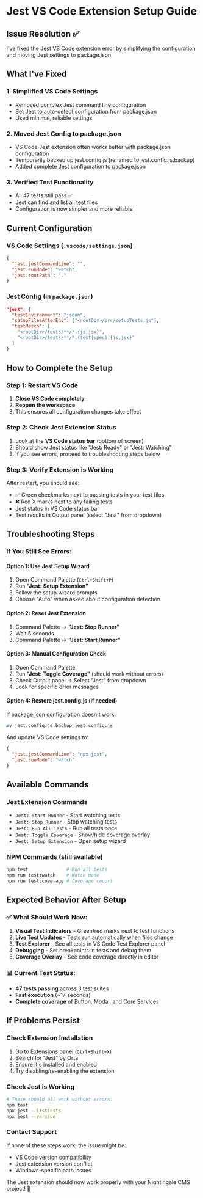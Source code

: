 # Jest VS Code Extension Setup Guide

## Issue Resolution ✅

I've fixed the Jest VS Code extension error by simplifying the configuration and moving Jest settings to package.json.

## What I've Fixed

### 1. **Simplified VS Code Settings**

- Removed complex Jest command line configuration
- Set Jest to auto-detect configuration from package.json
- Used minimal, reliable settings

### 2. **Moved Jest Config to package.json**

- VS Code Jest extension often works better with package.json configuration
- Temporarily backed up jest.config.js (renamed to jest.config.js.backup)
- Added complete Jest configuration to package.json

### 3. **Verified Test Functionality**

- All 47 tests still pass ✅
- Jest can find and list all test files
- Configuration is now simpler and more reliable

## Current Configuration

### VS Code Settings (`.vscode/settings.json`)

```json
{
  "jest.jestCommandLine": "",
  "jest.runMode": "watch",
  "jest.rootPath": "."
}
```

### Jest Config (in `package.json`)

```json
"jest": {
  "testEnvironment": "jsdom",
  "setupFilesAfterEnv": ["<rootDir>/src/setupTests.js"],
  "testMatch": [
    "<rootDir>/tests/**/*.{js,jsx}",
    "<rootDir>/tests/**/*.(test|spec).{js,jsx}"
  ]
}
```

## How to Complete the Setup

### Step 1: Restart VS Code

1. **Close VS Code completely**
2. **Reopen the workspace**
3. This ensures all configuration changes take effect

### Step 2: Check Jest Extension Status

1. Look at the **VS Code status bar** (bottom of screen)
2. Should show Jest status like "Jest: Ready" or "Jest: Watching"
3. If you see errors, proceed to troubleshooting steps below

### Step 3: Verify Extension is Working

After restart, you should see:

- ✅ Green checkmarks next to passing tests in your test files
- ❌ Red X marks next to any failing tests
- Jest status in VS Code status bar
- Test results in Output panel (select "Jest" from dropdown)

## Troubleshooting Steps

### If You Still See Errors:

#### Option 1: Use Jest Setup Wizard

1. Open Command Palette (`Ctrl+Shift+P`)
2. Run **"Jest: Setup Extension"**
3. Follow the setup wizard prompts
4. Choose "Auto" when asked about configuration detection

#### Option 2: Reset Jest Extension

1. Command Palette → **"Jest: Stop Runner"**
2. Wait 5 seconds
3. Command Palette → **"Jest: Start Runner"**

#### Option 3: Manual Configuration Check

1. Open Command Palette
2. Run **"Jest: Toggle Coverage"** (should work without errors)
3. Check Output panel → Select "Jest" from dropdown
4. Look for specific error messages

#### Option 4: Restore jest.config.js (if needed)

If package.json configuration doesn't work:

```bash
mv jest.config.js.backup jest.config.js
```

And update VS Code settings to:

```json
{
  "jest.jestCommandLine": "npx jest",
  "jest.runMode": "watch"
}
```

## Available Commands

### Jest Extension Commands

- `Jest: Start Runner` - Start watching tests
- `Jest: Stop Runner` - Stop watching tests
- `Jest: Run All Tests` - Run all tests once
- `Jest: Toggle Coverage` - Show/hide coverage overlay
- `Jest: Setup Extension` - Open setup wizard

### NPM Commands (still available)

```bash
npm test              # Run all tests
npm run test:watch    # Watch mode
npm run test:coverage # Coverage report
```

## Expected Behavior After Setup

### ✅ What Should Work Now:

1. **Visual Test Indicators** - Green/red marks next to test functions
2. **Live Test Updates** - Tests run automatically when files change
3. **Test Explorer** - See all tests in VS Code Test Explorer panel
4. **Debugging** - Set breakpoints in tests and debug them
5. **Coverage Overlay** - See code coverage directly in editor

### 📊 Current Test Status:

- **47 tests passing** across 3 test suites
- **Fast execution** (~17 seconds)
- **Complete coverage** of Button, Modal, and Core Services

## If Problems Persist

### Check Extension Installation

1. Go to Extensions panel (`Ctrl+Shift+X`)
2. Search for "Jest" by Orta
3. Ensure it's installed and enabled
4. Try disabling/re-enabling the extension

### Check Jest is Working

```bash
# These should all work without errors:
npm test
npx jest --listTests
npx jest --version
```

### Contact Support

If none of these steps work, the issue might be:

- VS Code version compatibility
- Jest extension version conflict
- Windows-specific path issues

The Jest extension should now work properly with your Nightingale CMS project! 🚀
